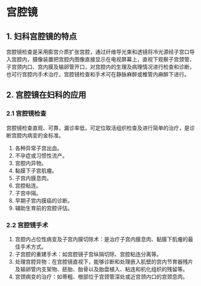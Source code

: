 # 宫腔镜

## 1. 妇科宫腔镜的特点

宫腔镜检查是采用膨宫介质扩张宫腔，通过纤维导光束和透镜将冷光源经子宫口导入宫腔内，摄像装置把宫腔内图像直接显示在电视屏幕上，直视下观察子宫颈管、子宫颈内口、宫内膜及输卵管开口，对宫腔内的生理及病理情况进行检查和诊断，也可行宫腔内手术治疗。宫腔镜检查和手术可在静脉麻醉或椎管内麻醉下进行。

## 2. 宫腔镜在妇科的应用

### 2.1 宫腔镜检查

宫腔镜检查直观、可靠，漏诊率低，可定位取活组织检查及进行简单的治疗，是诊断宫腔内病变的金标准。

1. 各种异常子宫出血。
2. 不孕症或习惯性流产。
3. 宫腔内异物。
4. 黏膜下子宫肌瘤。
5. 子宫内膜息肉。
6. 宫腔粘连。
7. 子宫中隔。
8. 早期子宫内膜癌的诊断。
9. 辅助生育前的宫腔评估。

### 2.2 宫腔镜手术

1. 宫腔内占位性病变及子宫内膜切除术：是治疗子宫内膜息肉、黏膜下肌瘤的最佳手术方式。
2. 子宫腔的重建手术：如宫腔镜子宫纵隔切除、宫腔粘连分离等。
3. 处理宫腔异物：在宫腔镜直视下，能够诊断和处理嵌入肌壁的宫内节育器残片及输卵管内支架物、胚胎、胎骨以及胎盘植入、粘连和机化组织的残留等。
4. 宫颈病变的治疗：如蒂粗、根部位于宫颈管深处或近宫颈内口的宫颈息肉。
